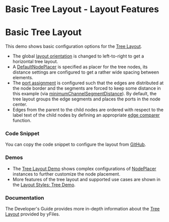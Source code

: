 <!--
 //////////////////////////////////////////////////////////////////////////////
 // @license
 // This file is part of yFiles for HTML 2.6.0.2.
 // Use is subject to license terms.
 //
 // Copyright (c) 2000-2023 by yWorks GmbH, Vor dem Kreuzberg 28,
 // 72070 Tuebingen, Germany. All rights reserved.
 //
 //////////////////////////////////////////////////////////////////////////////
-->
# Basic Tree Layout - Layout Features

# Basic Tree Layout

This demo shows basic configuration options for the [Tree Layout](https://docs.yworks.com/yfileshtml/#/api/TreeLayout).

- The global [layout orientation](https://docs.yworks.com/yfileshtml/#/api/TreeLayout#layoutOrientation) is changed to left-to-right to get a horizontal tree layout.
- A [DefaultNodePlacer](https://docs.yworks.com/yfileshtml/#/api/DefaultNodePlacer) is specified as placer for the tree nodes, its distance settings are configured to get a rather wide spacing between elements.
- The [port assignment](https://docs.yworks.com/yfileshtml/#/api/TreeLayout#defaultPortAssignment) is configured such that the edges are distributed at the node border and the segments are forced to keep some distance in this example (via [minimumChannelSegmentDistance](https://docs.yworks.com/yfileshtml/#/api/DefaultNodePlacer#minimumChannelSegmentDistance)). By default, the tree layout groups the edge segments and places the ports in the node center.
- Edges from the parent to the child nodes are ordered with respect to the label text of the child nodes by defining an appropriate [edge comparer](https://docs.yworks.com/yfileshtml/#/api/TreeLayoutData#outEdgeComparers) function.

### Code Snippet

You can copy the code snippet to configure the layout from [GitHub](https://github.com/yWorks/yfiles-for-html-demos/blob/master/demos/layout-features/tree/Tree.ts).

### Demos

- The [Tree Layout Demo](../../layout/tree/) shows complex configurations of [NodePlacer](https://docs.yworks.com/yfileshtml/#/api/NodePlacer) instances to further customize the node placement.
- More features of the tree layout and supported use cases are shown in the [Layout Styles: Tree Demo](../../showcase/layoutstyles/index.html?layout=tree&sample=tree).

### Documentation

The Developer's Guide provides more in-depth information about the [Tree Layout](https://docs.yworks.com/yfileshtml/#/dguide/tree_layout) provided by yFiles.

